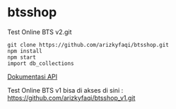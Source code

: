 # btsshop

Test Online BTS v2.git

```
git clone https://github.com/arizkyfaqi/btsshop.git
npm install
npm start
import db_collections
```

[Dokumentasi API ](https://documenter.getpostman.com/view/9961117/T1LPBm1q)

Test Online BTS v1 bisa di akses di sini :
https://github.com/arizkyfaqi/btsshop_v1.git
